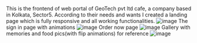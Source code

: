 This is the frontend of web portal of GeoTech pvt ltd cafe, a company based in Kolkata, Sector5. According to their needs and wants I created a landing page which is fully 
responsive and all working functionalities.
![image](https://github.com/SreejataBanerjee/geotech/assets/112263429/5e295f5b-f7db-446c-bffa-67769c5cfb5c)
The sign in page with animations
![image](https://github.com/SreejataBanerjee/geotech/assets/112263429/d83f0314-73f9-46d8-a514-3b8804e1011d)
Order now page
![image](https://github.com/SreejataBanerjee/geotech/assets/112263429/821bee52-66cc-4f9e-8fea-9c50094c4f36)
Gallery with memories and food pics(with flip animations) for reference
![image](https://github.com/SreejataBanerjee/geotech/assets/112263429/ac6157e6-a015-47c4-bb48-d0211c48d969)


